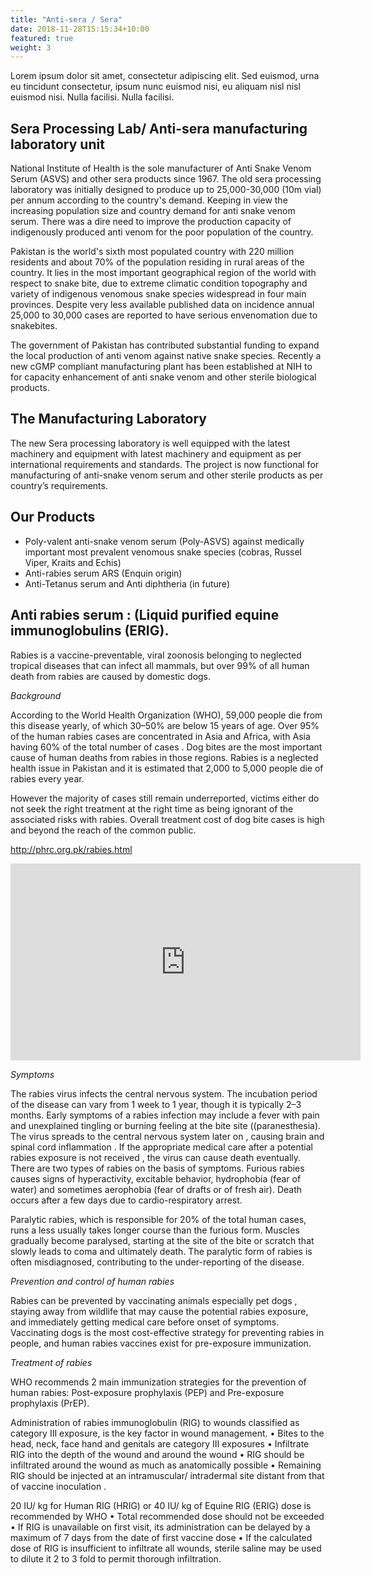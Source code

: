 ```yaml
---
title: "Anti-sera / Sera"
date: 2018-11-28T15:15:34+10:00
featured: true
weight: 3
---
```


Lorem ipsum dolor sit amet, consectetur adipiscing elit. Sed euismod, urna eu tincidunt consectetur, ipsum nunc euismod nisi, eu aliquam nisl nisl euismod nisi. Nulla facilisi. Nulla facilisi. 

## Sera Processing Lab/ Anti-sera manufacturing laboratory unit

National Institute of Health is the sole manufacturer of Anti Snake Venom Serum (ASVS) and other sera products since 1967. The old sera processing laboratory was initially designed to produce up to 25,000-30,000 (10m vial) per annum according to the country's demand. Keeping in view the increasing population size and country demand for anti snake venom serum. There was a dire need to improve the production capacity of indigenously produced anti venom for the poor population of the country.

Pakistan is the world's sixth most populated country with 220 million residents and about 70% of the population residing in rural areas of the country. It lies in the most important geographical region of the world with respect to snake bite, due to extreme climatic condition topography and variety of indigenous venomous snake species widespread in four main provinces. Despite very less available published data on incidence annual 25,000 to 30,000 cases are reported to have serious envenomation due to snakebites.

The government of Pakistan has contributed substantial funding to expand the local production of anti venom against native snake species. Recently a new cGMP compliant manufacturing plant has been established at NIH to for capacity enhancement of anti snake venom and other sterile biological products.

## The Manufacturing Laboratory

The new Sera processing laboratory is well equipped with the latest machinery and equipment with latest machinery and equipment as per international requirements and standards. The project is now functional for manufacturing of anti-snake venom serum and other sterile products as per country’s requirements.

## Our Products

- Poly-valent anti-snake venom serum (Poly-ASVS) against medically important most prevalent venomous snake species (cobras, Russel Viper, Kraits and Echis)
- Anti-rabies serum ARS (Enquin origin)
- Anti-Tetanus serum and Anti diphtheria (in future)

## Anti rabies serum : (Liquid purified equine immunoglobulins (ERIG).

Rabies is a vaccine-preventable, viral zoonosis belonging to neglected tropical diseases that can infect all mammals, but over 99% of all human death from rabies are caused by domestic dogs.

_Background_

According to the World Health Organization (WHO), 59,000 people die from this disease yearly, of which 30–50% are below 15 years of age. Over 95% of the human rabies cases are concentrated in Asia and Africa, with Asia having 60% of the total number of cases . Dog bites are the most important cause of human deaths from rabies in those regions. Rabies is a neglected health issue in Pakistan and it is estimated that 2,000 to 5,000 people die of rabies every year.

However the majority of cases still remain underreported, victims either do not seek the right treatment at the right time as being ignorant of the associated risks with rabies. Overall treatment cost of dog bite cases is high and beyond the reach of the common public.

<http://phrc.org.pk/rabies.html>

<iframe width="560" height="315" src="https://www.youtube.com/embed/CKtbi6TI5xo" title="YouTube video player" frameborder="0" allow="accelerometer; autoplay; clipboard-write; encrypted-media; gyroscope; picture-in-picture" allowfullscreen></iframe>
 
*Symptoms*

The rabies virus infects the central nervous system. The incubation period of the disease can vary from 1 week to 1 year, though it is typically 2–3 months. Early symptoms of a rabies infection may include a fever with pain and unexplained tingling or burning feeling at the bite site ((paranesthesia). The virus spreads to the central nervous system later on , causing brain and spinal cord inflammation . If the appropriate medical care after a potential rabies exposure is not received , the virus can cause death eventually.  
There are two types of rabies on the basis of symptoms. Furious rabies causes signs of hyperactivity, excitable behavior, hydrophobia (fear of water) and sometimes aerophobia (fear of drafts or of fresh air). Death occurs after a few days due to cardio-respiratory arrest.

Paralytic rabies, which is responsible for 20% of the total human cases, runs a less usually takes longer course than the furious form. Muscles gradually become paralysed, starting at the site of the bite or scratch that slowly leads to coma and ultimately death. The paralytic form of rabies is often misdiagnosed, contributing to the under-reporting of the disease.

_Prevention and control of human rabies_

Rabies can be prevented by vaccinating animals especially pet dogs , staying away from wildlife that may cause the potential rabies exposure, and immediately getting medical care before onset of symptoms. Vaccinating dogs is the most cost-effective strategy for preventing rabies in people, and human rabies vaccines exist for pre-exposure immunization.

_Treatment of rabies_

WHO recommends 2 main immunization strategies for the prevention of human rabies: Post-exposure prophylaxis (PEP) and Pre-exposure prophylaxis (PrEP).

Administration of rabies immunoglobulin (RIG) to wounds classified as category III exposure, is the key factor in wound management. • Bites to the head, neck, face hand and genitals are category III exposures • Infiltrate RIG into the depth of the wound and around the wound • RIG should be infiltrated around the wound as much as anatomically possible • Remaining RIG should be injected at an intramuscular/ intradermal site distant from that of vaccine inoculation .

20 IU/ kg for Human RIG (HRIG) or 40 IU/ kg of Equine RIG (ERIG) dose is recommended by WHO • Total recommended dose should not be exceeded • If RIG is unavailable on first visit, its administration can be delayed by a maximum of 7 days from the date of first vaccine dose • If the calculated dose of RIG is insufficient to infiltrate all wounds, sterile saline may be used to dilute it 2 to 3 fold to permit thorough infiltration.
